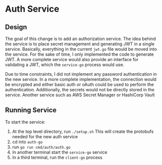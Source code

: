 # Auth Service

## Design

The goal of this change is to add an authorization service.  The idea behind the service is to place secret management and generating JWT in a single service.  Basically, everything in the current `jwt.go` file would be moved into the service.  For the sake of time, I only implemented the code to generate JWT.  A more complete service would also provide an interface for validating a JWT, which the `service-go` process would use.


Due to time constraints, I did not implement any password authentication in the new service.  In a more complete implementation, the connection would be encrypted and either basic auth or oAuth could be used to perform the authentication.  Additionally, the secrets would not be directly stored in the service.  Another service such as AWS Secret Manager or HashiCorp Vault


## Running Service

To start the service:

1. At the top level directory, run `./setup.sh` This will create the protobufs needed for the new auth service
2. cd into `auth-go`
3. run `go run cmd/auth/auth.go`
4. In another terminal start the `service-go` service
5. In a third terminal, run the `client-go` process

